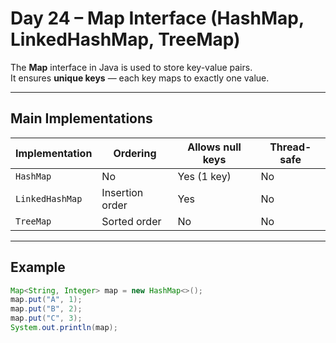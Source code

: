 # Day 24 – Map Interface (HashMap, LinkedHashMap, TreeMap)

The **Map** interface in Java is used to store key-value pairs.  
It ensures **unique keys** — each key maps to exactly one value.

---

## Main Implementations

| Implementation | Ordering | Allows null keys | Thread-safe |
|----------------|-----------|------------------|--------------|
| `HashMap` | No | Yes (1 key) | No |
| `LinkedHashMap` | Insertion order | Yes | No |
| `TreeMap` | Sorted order | No | No |

---

##  Example
```java
Map<String, Integer> map = new HashMap<>();
map.put("A", 1);
map.put("B", 2);
map.put("C", 3);
System.out.println(map);
